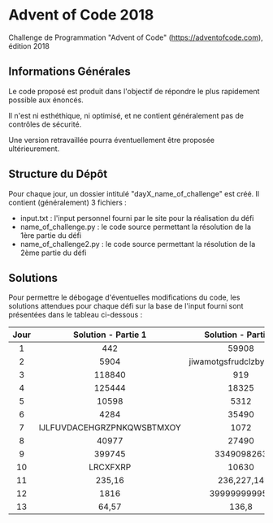 # Advent of Code 2018

Challenge de Programmation "Advent of Code" (https://adventofcode.com), édition 2018

## Informations Générales

Le code proposé est produit dans l'objectif de répondre le plus rapidement possible aux énoncés.

Il n'est ni esthéthique, ni optimisé, et ne contient généralement pas de contrôles de sécurité.

Une version retravaillée pourra éventuellement être proposée ultérieurement.

## Structure du Dépôt

Pour chaque jour, un dossier intitulé "dayX_name_of_challenge" est créé. Il contient (généralement) 3 fichiers :
* input.txt : l'input personnel fourni par le site pour la réalisation du défi
* name_of_challenge.py : le code source permettant la résolution de la 1ère partie du défi
* name_of_challenge2.py : le code source permettant la résolution de la 2ème partie du défi

## Solutions

Pour permettre le débogage d'éventuelles modifications du code, les solutions attendues pour chaque défi sur la base de l'input fourni sont présentées dans le tableau ci-dessous :

| Jour |     Solution - Partie 1     |     Solution - Partie 2     |
|:----:|:---------------------------:|:---------------------------:|
|  1   |              442            |              59908          |
|  2   |              5904           | jiwamotgsfrudclzbyzkhlrvp   |
|  3   |             118840          |               919           |
|  4   |             125444          |             18325           |
|  5   |              10598          |              5312           |
|  6   |              4284           |             35490           |
|  7   | IJLFUVDACEHGRZPNKQWSBTMXOY  |               1072          |
|  8   |               40977         |              27490          |
|  9   |            399745           |            3349098263       |
| 10   |              LRCXFXRP       |              10630          |
| 11   |            235,16           |           236,227,14        |
| 12   |            1816             |           399999999957      |
| 13   |            64,57            |              136,8          |